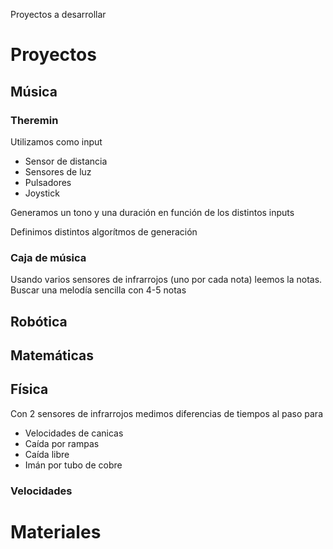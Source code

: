 Proyectos a desarrollar

# Proyectos

## Música

### Theremin

Utilizamos como input

* Sensor de distancia
* Sensores de luz
* Pulsadores
* Joystick

Generamos un tono y una duración en función de los distintos inputs

Definimos distintos algorítmos de generación

### Caja de música

Usando varios sensores de infrarrojos (uno por cada nota) leemos la notas.
Buscar una melodía sencilla con 4-5 notas

## Robótica

## Matemáticas

## Física

Con 2 sensores de infrarrojos medimos diferencias de tiempos al paso para 
* Velocidades de canicas
* Caída por rampas
* Caída libre
* Imán por tubo de cobre

### Velocidades


# Materiales